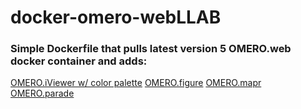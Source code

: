 # docker-omero-webLLAB
### Simple Dockerfile that pulls latest version 5 OMERO.web docker container and adds:
[OMERO.iViewer w/ color palette](https://github.com/barrettMCW/omero-iviewerLLAB)
[OMERO.figure](https://github.com/ome/omero-figure)
[OMERO.mapr](https://github.com/ome/omero-mapr)
[OMERO.parade](https://github.com/ome/omero-parade)
